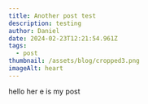 ```yaml
---
title: Another post test
description: testing
author: Daniel
date: 2024-02-23T12:21:54.961Z
tags:
  - post
thumbnail: /assets/blog/cropped3.png
imageAlt: heart
---
```

h﻿ello her e is my post